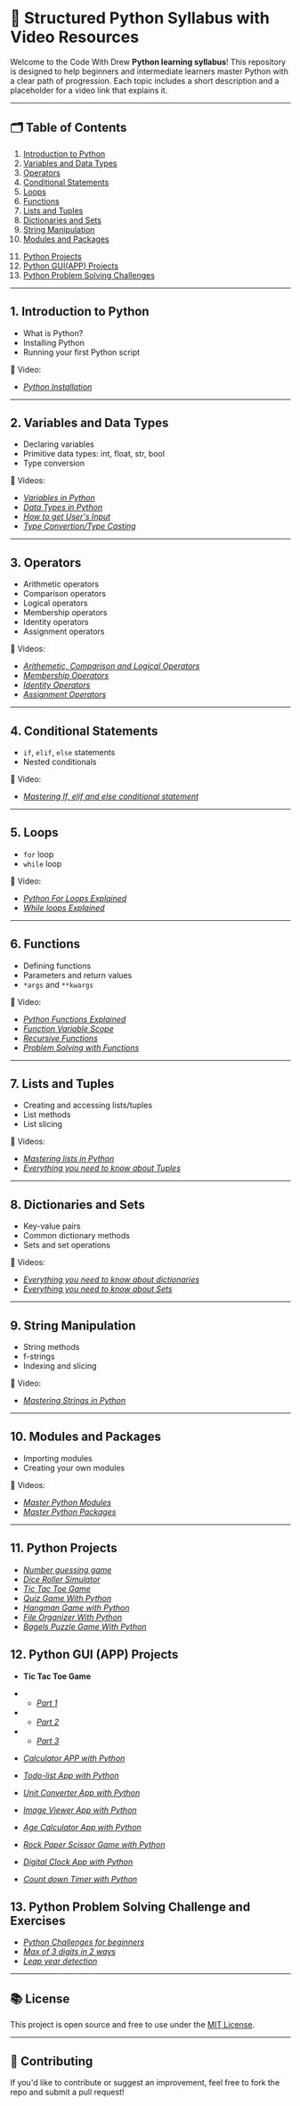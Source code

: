 # 📘 Structured Python Syllabus with Video Resources

Welcome to the Code With Drew **Python learning syllabus**! This repository is designed to help beginners and intermediate learners master Python with a clear path of progression. Each topic includes a short description and a placeholder for a video link that explains it.


---

## 🗂️ Table of Contents

1. [Introduction to Python](#1-introduction-to-python)
2. [Variables and Data Types](#2-variables-and-data-types)
3. [Operators](#3-operators)
4. [Conditional Statements](#4-conditional-statements)
5. [Loops](#5-loops)
6. [Functions](#6-functions)
7. [Lists and Tuples](#7-lists-and-tuples)
8. [Dictionaries and Sets](#8-dictionaries-and-sets)
9. [String Manipulation](#9-string-manipulation)
10. [Modules and Packages](#10-modules-and-packages)
<!-- 11. [Exception Handling](#11-exception-handling)
12. [File Handling](#10-file-handling)
13. [Object-Oriented Programming (OOP)](#13-object-oriented-programming-oop)
14. [Working with Libraries](#14-working-with-libraries) -->
11. [Python Projects](#11-python-projects)
12. [Python GUI(APP) Projects](#12-python-gui-app-projects)
13. [Python Problem Solving Challenges](#13-python-problem-solving-challenge-and-exercises)

---

## 1. Introduction to Python
- What is Python?
- Installing Python
- Running your first Python script

🎥 Video: 
- *[Python Installation](https://youtu.be/_v76E2PHbvY?si=h2ABGIGIFNa2ocZt)*

---

## 2. Variables and Data Types
- Declaring variables
- Primitive data types: int, float, str, bool
- Type conversion

🎥 Videos: 
- *[Variables in Python](https://youtu.be/P2sJK9V1vHo?si=TYvR4wezfGlHNOF4)*
- *[Data Types in Python](https://youtu.be/8XFlDvp51NU?si=0FGBnd61lQN7UwrM)*
- *[How to get User's Input](https://youtu.be/dYU-tGiqDIo?si=6CbhiREjYPOHadQT)*
- *[Type Convertion/Type Casting](https://youtu.be/MifHNZCYTSs?si=93Dqlf4OBBGQTOuT)*

---

## 3. Operators
- Arithmetic operators
- Comparison operators
- Logical operators
- Membership operators
- Identity operators
- Assignment operators

🎥 Videos: 
- *[Arithemetic, Comparison and Logical Operators](https://youtu.be/tqa--T9J1vo?si=eN-fpwvAn4gJEfm0)*
- *[Membership Operators](https://youtu.be/sfTmq3XuEI4?si=B1zaGbEFGSmbH3Js)*
- *[Identity Operators](https://youtu.be/FWcW7hsf--A?si=bpmk_BkMMn6Sea8S)*
- *[Assignment Operators](https://youtu.be/PHxvXtmU6Cw?si=Ok2J1ufIfcLeDC4b)*

---

## 4. Conditional Statements
- `if`, `elif`, `else` statements
- Nested conditionals

🎥 Video: 
- *[Mastering If, elif and else conditional statement](https://youtu.be/1pCNmQZNpdQ?si=U9E6R9zL8U73GlGH)*

---

## 5. Loops
- `for` loop
- `while` loop
<!-- - `break` and `continue` -->

🎥 Video: 
- *[Python For Loops Explained](https://youtu.be/om-0Q7gAoq0?si=DekFEVCXJbSm8gRp)*
- *[While loops Explained](https://youtu.be/_puIhHrivhM?si=6nx5H54LaL9dae8k)*

---

## 6. Functions
- Defining functions
- Parameters and return values
- `*args` and `**kwargs`

🎥 Video: 
- *[Python Functions Explained](https://youtu.be/Q1maHJz-V7g?si=1Zp04zSnDQBEG18O)*
- *[Function Variable Scope](https://youtu.be/0ynjCQgrM38?si=W2u-sqic6zLVG3u8)*
- *[Recursive Functions](https://youtu.be/4mLCuSWxujU?si=vi4ImrjRu3TnjXAI)*
- *[Problem Solving with Functions](https://youtu.be/Hb2TqFpS8bE?si=T0eoARI5c0ztuwpm)*
---

## 7. Lists and Tuples
- Creating and accessing lists/tuples
- List methods
- List slicing

🎥 Videos: 
- *[Mastering lists in Python](https://youtu.be/doA6XmGh0mM?si=X3PepEQAeKXVG3TS)*
- *[Everything you need to know about Tuples](https://youtu.be/0gWLLSm146Q?si=595rMlaC3bBV_8oh)*

---

## 8. Dictionaries and Sets
- Key-value pairs
- Common dictionary methods
- Sets and set operations

🎥 Videos: 
- *[Everything you need to know about dictionaries](https://youtu.be/F1zJiT4_YhQ?si=aBjyfkl2-X1ftnpt)*
- *[Everything you need to know about Sets](https://youtu.be/D1FmNSwvPLc?si=ux7mgn24JJ6QXusd)*

---

## 9. String Manipulation
- String methods
- f-strings
- Indexing and slicing

🎥 Video: 
- *[Mastering Strings in Python](https://www.youtube.com/watch?v=1pCNmQZNpdQ&list=PLxSseczazYPx94hj9unhYVm5dzMa89ciA&index=10)*

---

<!-- ## 10. File Handling
- Reading from and writing to files
- `with` statement

🎥 Video: *[Add Link Here]*

--- -->

<!-- ## 11. Exception Handling
- `try`, `except`, `finally`
- Handling multiple exceptions

🎥 Video: *[Add Link Here]*

--- -->

## 10. Modules and Packages
- Importing modules
- Creating your own modules

🎥 Videos: 
- *[Master Python Modules](https://youtu.be/llhnKlRIh_M?si=tgLb3dLksUnsWJeT)*
- *[Master Python Packages](https://youtu.be/QuKnjsRdJ-s?si=za_70EswC6EK7i5E)*

---

<!-- ## 13. Object-Oriented Programming (OOP)
- Classes and objects
- `__init__` method
- Inheritance and polymorphism

🎥 Video: *[Add Link Here]*

--- -->

<!-- ## 14. Working with Libraries
- `math`, `random`, `datetime`
- `os`, `sys`
- Intro to third-party libraries (e.g., `requests`, `pandas`, `tkinter`)

🎥 Video: *[Add Link Here]*

--- -->

## 11. Python Projects
- *[Number guessing game](https://www.youtube.com/live/V0BC8VIw75Q?si=Oc6bCFKYwQX200Tn)*
- *[Dice Roller Simulator](https://youtu.be/Sbxxxodrt2M?si=-goBic7VYAHm9igf)*
- *[Tic Tac Toe Game](https://www.youtube.com/live/eQpWt13hJFg?si=0oXQFbklO63QNYb6)*
- *[Quiz Game With Python](https://youtu.be/0HPmnM2Ts3c?si=3ZEj-Joq82mHAeeQ)*
- *[Hangman Game with Python](https://www.youtube.com/live/_3PNx4JmaNc?si=qjRiE8etVI7HPSoL)*
- *[File Organizer With Python](https://youtu.be/9YShWDpLFzI?si=cNIoIZmgbFWB60-t)*
- *[Bagels Puzzle Game With Python](https://youtu.be/EwpiEGq5Pmo?si=Oic5fbwDmmqIFaM8)*

## 12. Python GUI (APP) Projects
- __Tic Tac Toe Game__
- - *[Part 1](https://youtu.be/0h63TJwyfYs?si=pQIoP9gcuXErOlO_)* 
- - *[Part 2](https://youtu.be/1_oNapzuhAk?si=IzRyaYnoDEVaK5Dg)* 
- - *[Part 3](https://youtu.be/jAxrMvi_vt0?si=YDGuvtgnuyn7VJte)* 

- *[Calculator APP with Python](https://youtu.be/26wmRdBvEms?si=HOFdbf44awt-8SSP)* 
- *[Todo-list App with Python](https://youtu.be/L0WPZ5-MRkE?si=vMxkwEsuCyDHZaFA)* 
- *[Unit Converter App with Python](https://youtu.be/g-Ud-0HFZao?si=Qc3GrBLggPrB-Vv_)* 
- *[Image Viewer App with Python](https://youtu.be/Y1rUga8Y5XY?si=bjXLmB0qSwsdFttm)* 
- *[Age Calculator App with Python](https://youtu.be/OrgkDTHpSSc?si=eS6OpUZigMv8XLoM)* 
- *[Rock Paper Scissor Game with Python](https://youtu.be/dS2LklAiWuM?si=XTjNiDsNpc56p1c6)* 
- *[Digital Clock App with Python](https://youtu.be/5g6rqXY0INg?si=5ueBv-a6cJNDFdNF)*
- *[Count down Timer with Python](https://youtu.be/M-vI5I6Lif4?si=3ok-ylYqt_CFMwwA)*



## 13. Python Problem Solving Challenge and Exercises
- *[Python Challenges for beginners](https://www.youtube.com/live/LZYdDFvizVA?si=2awBLVu1BzszsQgx)*
- *[Max of 3 digits in 2 ways](https://youtu.be/8JiuE6kzTzw?si=-XbQ5FiIrqwtnWZq)*
- *[Leap year detection](https://youtu.be/HFZO6N45aR0?si=JARuz3yE2f2s6pFZ)*


---

## 📚 License

This project is open source and free to use under the [MIT License](LICENSE).

---

## 🙌 Contributing

If you'd like to contribute or suggest an improvement, feel free to fork the repo and submit a pull request!

